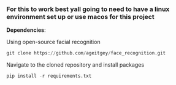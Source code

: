### For this to work best yall going to need to have a linux environment set up or use macos for this project

**Dependencies**:

Using open-source facial recognition
```python
git clone https://github.com/ageitgey/face_recognition.git
```

Navigate to the cloned repository and install packages
```python
pip install -r requirements.txt
```
